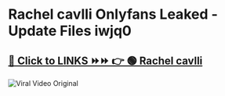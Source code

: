 
 # Rachel cavlli Onlyfans Leaked - Update Files iwjq0

## <h2><a href="https://clipsfans.com/Rachel_cavlli&ref=git">🔗 Click to LINKS ⏩⏩ 👉 🟢 Rachel cavlli </a></h2>

<a href="https://clipsfans.com/Rachel_cavlli&ref=git" rel="nofollow" data-target="animated-image.originalLink"><img src="https://i.ibb.co.com/xMMVF88/686577567.gif" alt="Viral Video Original" style="max-width: 100%; display: inline-block;" data-target="animated-image.originalImage"></a>

